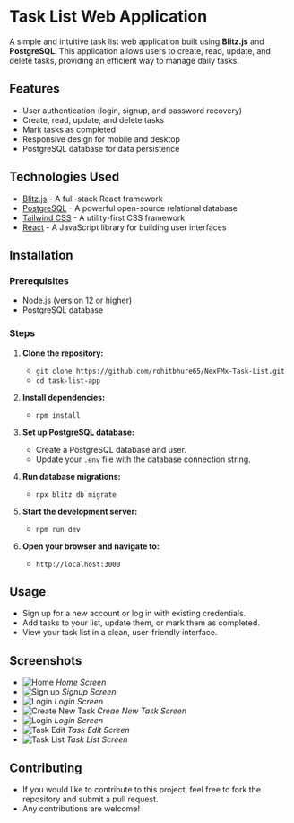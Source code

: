 # Task List Web Application

A simple and intuitive task list web application built using **Blitz.js** and **PostgreSQL**. This application allows users to create, read, update, and delete tasks, providing an efficient way to manage daily tasks.

## Features

- User authentication (login, signup, and password recovery)
- Create, read, update, and delete tasks
- Mark tasks as completed
- Responsive design for mobile and desktop
- PostgreSQL database for data persistence

## Technologies Used

- [Blitz.js](https://blitzjs.com) - A full-stack React framework
- [PostgreSQL](https://www.postgresql.org/) - A powerful open-source relational database
- [Tailwind CSS](https://tailwindcss.com) - A utility-first CSS framework
- [React](https://reactjs.org) - A JavaScript library for building user interfaces

## Installation

### Prerequisites

- Node.js (version 12 or higher)
- PostgreSQL database

### Steps

1. **Clone the repository:**
   - `git clone https://github.com/rohitbhure65/NexFMx-Task-List.git`
   - `cd task-list-app`

2. **Install dependencies:**
   - `npm install`

3. **Set up PostgreSQL database:**
   - Create a PostgreSQL database and user.
   - Update your `.env` file with the database connection string.

4. **Run database migrations:**
   - `npx blitz db migrate`

5. **Start the development server:**
   - `npm run dev`

6. **Open your browser and navigate to:**
   - `http://localhost:3000`

## Usage

- Sign up for a new account or log in with existing credentials.
- Add tasks to your list, update them, or mark them as completed.
- View your task list in a clean, user-friendly interface.

## Screenshots

- ![Home](https://res.cloudinary.com/dmuwerefm/image/upload/v1730553833/kb4gyvjdavfasjkj3roq.jpg) *Home Screen*
- ![Sign up](https://res.cloudinary.com/dmuwerefm/image/upload/v1730553832/paznqhfd3mmou9dlpgv9.jpg) *Signup Screen*
- ![Login](https://res.cloudinary.com/dmuwerefm/image/upload/v1730553833/pdrbnyyo5wfnvily3jpp.jpg) *Login Screen*
- ![Create New Task](https://res.cloudinary.com/dmuwerefm/image/upload/v1730553832/o8vedkm8ehnveltyw2ko.jpg) *Creae New Task Screen*
- ![Login](https://res.cloudinary.com/dmuwerefm/image/upload/v1730553833/pdrbnyyo5wfnvily3jpp.jpg) *Login Screen*
- ![Task Edit](https://res.cloudinary.com/dmuwerefm/image/upload/v1730553832/tdxv7eficgcbuaz69hp1.jpg) *Task Edit Screen*
- ![Task List](https://res.cloudinary.com/dmuwerefm/image/upload/v1730553832/gmn7edpziennvmrupp0v.jpg) *Task List Screen*

## Contributing

- If you would like to contribute to this project, feel free to fork the repository and submit a pull request.
- Any contributions are welcome!
